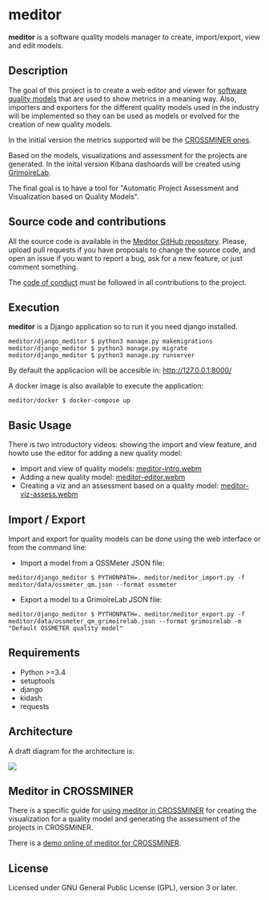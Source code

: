 # meditor

**meditor** is a software quality models manager to create, import/export, view and edit
models.


## Description

The goal of this project is to create a web editor and viewer for [software quality models](https://github.com/borisbaldassari/se-quality-models) that are used to show metrics in a meaning way. Also, importers and exporters for the different quality models used in the industry will be implemented so they can be used as models or evolved for the creation of new quality models.

In the initial version the metrics supported will be the [CROSSMINER ones](https://github.com/crossminer/crossminer/tree/dev/web-dashboards/ossmeter-metrics).

Based on the models, visualizations and assessment for the projects are generated. In the inital version
Kibana dashoards will be created using [GrimoireLab](http://grimoirelab.github.io/).

The final goal is to have a tool for "Automatic Project Assessment and Visualization based on Quality Models".

## Source code and contributions

All the source code is available in the [Meditor GitHub repository](https://github.com/Bitergia/meditor). Please, upload pull requests if you have proposals to change the source code, and open an issue if you want to report a bug, ask for a new feature, or just comment something.

The [code of conduct](CODE_OF_CONDUCT.md) must be followed in all contributions
to the project.

## Execution

**meditor** is a Django application so to run it you need django installed.

```
meditor/django_meditor $ python3 manage.py makemigrations
meditor/django_meditor $ python3 manage.py migrate
meditor/django_meditor $ python3 manage.py runserver
```

By default the applicacion will be accesible in: http://127.0.0.1:8000/

A docker image is also available to execute the application:

```
meditor/docker $ docker-compose up
```

## Basic Usage

There is two introductory videos: showing the import and view feature, and howto use the editor for adding a new quality model:

* Import and view of quality models: [meditor-intro.webm](https://raw.githubusercontent.com/Bitergia/meditor/master/meditor-intro.webm)
* Adding a new quality model: [meditor-editor.webm](https://raw.githubusercontent.com/Bitergia/meditor/master/meditor-editor.webm)
* Creating a viz and an assessment based on a quality model: [meditor-viz-assess.webm](https://raw.githubusercontent.com/Bitergia/meditor/master/meditor-viz-assess.webm)

## Import / Export

Import and export for quality models can be done using the web interface or
from the command line:

* Import a model from a OSSMeter JSON file:

```
meditor/django_meditor $ PYTHONPATH=. meditor/meditor_import.py -f meditor/data/ossmeter_qm.json --format ossmeter
```

* Export a model to a GrimoireLab JSON file:

```
meditor/django_meditor $ PYTHONPATH=. meditor/meditor_export.py -f meditor/data/ossmeter_qm_grimoirelab.json --format grimoirelab -m "Default OSSMETER quality model"
```

## Requirements

* Python >=3.4
* setuptools
* django
* kidash
* requests

## Architecture

A draft diagram for the architecture is:

![](meditor-arch.png?raw=true)

## Meditor in CROSSMINER

There is a specific guide for [using meditor in CROSSMINER](meditor-crossminer.md) for creating the visualization for a quality model and generating the assessment of the projects in CROSSMINER.

There is a [demo online of meditor for CROSSMINER](http://meditor.castalia.camp).


## License

Licensed under GNU General Public License (GPL), version 3 or later.
